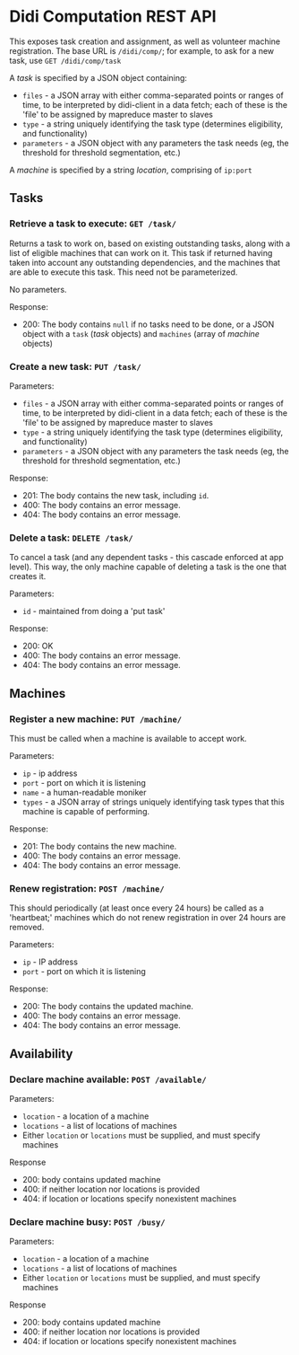 # Didi Computation REST API

This exposes task creation and assignment, as well as volunteer machine registration. The base URL is `/didi/comp/`; for example, to ask for a new task, use `GET /didi/comp/task`

A *task* is specified by a JSON object containing:
* `files` - a JSON array with either comma-separated points or ranges of time, to be interpreted by didi-client in a data fetch; each of these is the 'file' to be assigned by mapreduce master to slaves
* `type` - a string uniquely identifying the task type (determines eligibility, and functionality)
* `parameters` - a JSON object with any parameters the task needs (eg, the threshold for threshold segmentation, etc.)

A *machine* is specified by a string *location*, comprising of `ip:port`

## Tasks

### Retrieve a task to execute: `GET /task/`

Returns a task to work on, based on existing outstanding tasks, along with a list of eligible machines that can work on it. This task if returned having taken into account any outstanding dependencies, and the machines that are able to execute this task. This need not be parameterized.

No parameters.

Response:
* 200: The body contains `null` if no tasks need to be done, or a JSON object with a `task` (*task* objects) and `machines` (array of *machine* objects)

### Create a new task: `PUT /task/`

Parameters:
* `files` - a JSON array with either comma-separated points or ranges of time, to be interpreted by didi-client in a data fetch; each of these is the 'file' to be assigned by mapreduce master to slaves
* `type` - a string uniquely identifying the task type (determines eligibility, and functionality)
* `parameters` - a JSON object with any parameters the task needs (eg, the threshold for threshold segmentation, etc.)

Response:
* 201: The body contains the new task, including `id`.
* 400: The body contains an error message.
* 404: The body contains an error message.

### Delete a task: `DELETE /task/`

To cancel a task (and any dependent tasks - this cascade enforced at app level). This way, the only machine capable of deleting a task is the one that creates it.

Parameters:
* `id` - maintained from doing a 'put task'

Response:
* 200: OK
* 400: The body contains an error message.
* 404: The body contains an error message.

## Machines

### Register a new machine: `PUT /machine/`

This must be called when a machine is available to accept work.

Parameters:
* `ip` - ip address
* `port` - port on which it is listening
* `name` - a human-readable moniker
* `types` - a JSON array of strings uniquely identifying task types that this machine is capable of performing.

Response:

* 201: The body contains the new machine.
* 400: The body contains an error message.
* 404: The body contains an error message.

### Renew registration: `POST /machine/`

This should periodically (at least once every 24 hours) be called as a 'heartbeat;' machines which do not renew registration in over 24 hours are removed.

Parameters:
* `ip` - IP address
* `port` - port on which it is listening

Response:
* 200: The body contains the updated machine.
* 400: The body contains an error message.
* 404: The body contains an error message.


## Availability

### Declare machine available: `POST /available/`

Parameters:
* `location` - a location of a machine
* `locations` - a list of locations of machines
* Either `location` or `locations` must be supplied, and must specify machines

Response
* 200: body contains updated machine
* 400: if neither location nor locations is provided
* 404: if location or locations specify nonexistent machines

### Declare machine busy: `POST /busy/`

Parameters:
* `location` - a location of a machine
* `locations` - a list of locations of machines
* Either `location` or `locations` must be supplied, and must specify machines

Response
* 200: body contains updated machine
* 400: if neither location nor locations is provided
* 404: if location or locations specify nonexistent machines
